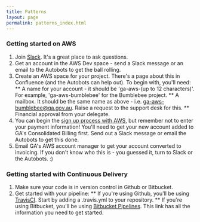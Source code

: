 ```yaml
---
title: Patterns
layout: page
permalink: patterns_index.html
---
```


### Getting started on AWS

1. Join [Slack](https://geoscience-australia.slack.com/signup). It's a great place to ask questions.
2. Get an account in the AWS Dev space - send a Slack message or an email to the Autobots to get the ball rolling.
3. Create an AWS space for your project. There's a page about this in Confluence (and the Autobots can help out). To begin with, you'll need:
 ** A name for your account - it should be 'ga-aws-(up to 12 characters)'. For example, 'ga-aws-bumblebee' for the Bumblebee project.
 ** A mailbox. It should be the same name as above - i.e. ga-aws-bumblebee@ga.gov.au. Raise a request to the support desk for this.
 ** Financial approval from your delegate.
4. You can begin the [sign up process with AWS](https://portal.aws.amazon.com/gp/aws/developer/registration/index.html?nc2=h_ct), but remember not to enter your payment information! You'll need to get your new account added to GA's Consolidated Billing first. Send out a Slack message or email the Autobots to get this done.
5. Email GA's AWS account manager to get your account converted to invoicing. If you don't know who this is - you guessed it, turn to Slack or the Autobots. :)

### Getting started with Continuous Delivery

1. Make sure your code is in version control in Github or Bitbucket.
2. Get started with your pipeline:
 ** If you're using Github, you'll be using [TravisCI](https://travis-ci.org/). Start by adding a .travis.yml to your repository.
 **  If you're using Bitbucket, you'll be using [Bitbucket Pipelines](https://confluence.atlassian.com/bitbucket/get-started-with-bitbucket-pipelines-792298921.html). This link has all the information you need to get started.
